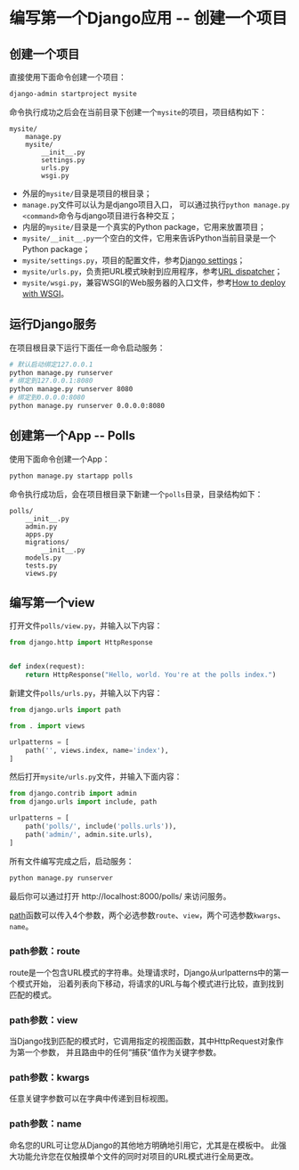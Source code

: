 # 编写第一个Django应用 -- 创建一个项目

## 创建一个项目

直接使用下面命令创建一个项目：

```bash
django-admin startproject mysite
```

命令执行成功之后会在当前目录下创建一个`mysite`的项目，项目结构如下：

```text
mysite/
    manage.py
    mysite/
        __init__.py
        settings.py
        urls.py
        wsgi.py
```

* 外层的`mysite/`目录是项目的根目录；
* `manage.py`文件可以认为是django项目入口，
    可以通过执行`python manage.py <command>`命令与django项目进行各种交互；
* 内层的`mysite/`目录是一个真实的Python package，它用来放置项目；
* `mysite/__init__.py`一个空白的文件，它用来告诉Python当前目录是一个Python package；
* `mysite/settings.py`，项目的配置文件，参考[Django settings][]；
* `mysite/urls.py`，负责把URL模式映射到应用程序，参考[URL dispatcher][]；
* `mysite/wsgi.py`，兼容WSGI的Web服务器的入口文件，参考[How to deploy with WSGI][]。

## 运行Django服务

在项目根目录下运行下面任一命令启动服务：

```bash
# 默认启动绑定127.0.0.1
python manage.py runserver
# 绑定到127.0.0.1:8080
python manage.py runserver 8080
# 绑定到0.0.0.0:8080
python manage.py runserver 0.0.0.0:8080
```

## 创建第一个App -- Polls

使用下面命令创建一个App：

```bash
python manage.py startapp polls
```

命令执行成功后，会在项目根目录下新建一个`polls`目录，目录结构如下：

```text
polls/
    __init__.py
    admin.py
    apps.py
    migrations/
        __init__.py
    models.py
    tests.py
    views.py
```

## 编写第一个view

打开文件`polls/view.py`，并输入以下内容：

```python
from django.http import HttpResponse


def index(request):
    return HttpResponse("Hello, world. You're at the polls index.")
```

新建文件`polls/urls.py`，并输入以下内容：

```python
from django.urls import path

from . import views

urlpatterns = [
    path('', views.index, name='index'),
]
```

然后打开`mysite/urls.py`文件，并输入下面内容：

```python
from django.contrib import admin
from django.urls import include, path

urlpatterns = [
    path('polls/', include('polls.urls')),
    path('admin/', admin.site.urls),
]
```

所有文件编写完成之后，启动服务：

```bash
python manage.py runserver
```

最后你可以通过打开 http://localhost:8000/polls/ 来访问服务。

[path][django.urls.path]函数可以传入4个参数，两个必选参数`route`、`view`，两个可选参数`kwargs`、`name`。

### path参数：route

route是一个包含URL模式的字符串。处理请求时，Django从urlpatterns中的第一个模式开始，
沿着列表向下移动，将请求的URL与每个模式进行比较，直到找到匹配的模式。

### path参数：view

当Django找到匹配的模式时，它调用指定的视图函数，其中HttpRequest对象作为第一个参数，
并且路由中的任何“捕获”值作为关键字参数。

### path参数：kwargs

任意关键字参数可以在字典中传递到目标视图。

### path参数：name

命名您的URL可让您从Django的其他地方明确地引用它，尤其是在模板中。
此强大功能允许您在仅触摸单个文件的同时对项目的URL模式进行全局更改。

[Django settings]: https://docs.djangoproject.com/en/2.1/topics/settings/
[URL dispatcher]: https://docs.djangoproject.com/en/2.1/topics/http/urls/
[How to deploy with WSGI]: https://docs.djangoproject.com/en/2.1/howto/deployment/wsgi/
[django.urls.path]: https://docs.djangoproject.com/en/2.1/ref/urls/#django.urls.path
